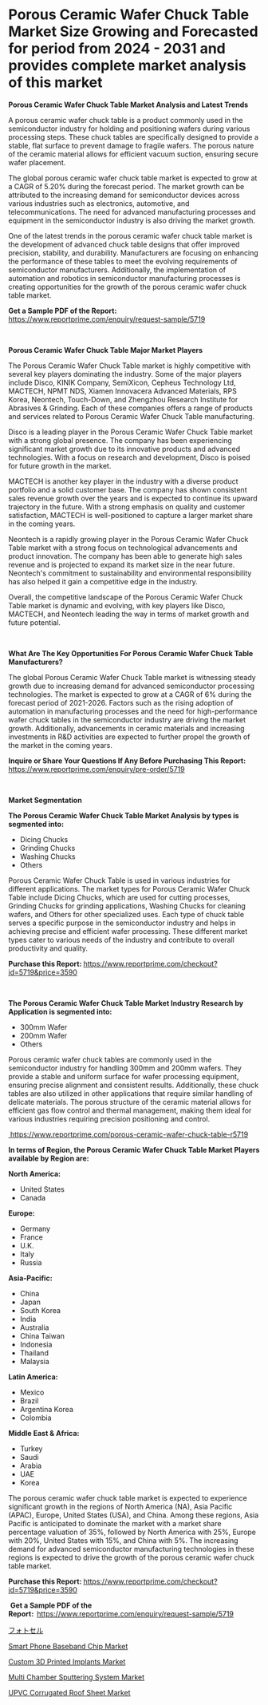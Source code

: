 <p><h1>Porous Ceramic Wafer Chuck Table Market Size Growing and Forecasted for period from 2024 - 2031 and provides complete market analysis of this market</h1></p><p><strong>Porous Ceramic Wafer Chuck Table Market Analysis and Latest Trends</strong></p>
<p><p>A porous ceramic wafer chuck table is a product commonly used in the semiconductor industry for holding and positioning wafers during various processing steps. These chuck tables are specifically designed to provide a stable, flat surface to prevent damage to fragile wafers. The porous nature of the ceramic material allows for efficient vacuum suction, ensuring secure wafer placement.</p><p>The global porous ceramic wafer chuck table market is expected to grow at a CAGR of 5.20% during the forecast period. The market growth can be attributed to the increasing demand for semiconductor devices across various industries such as electronics, automotive, and telecommunications. The need for advanced manufacturing processes and equipment in the semiconductor industry is also driving the market growth.</p><p>One of the latest trends in the porous ceramic wafer chuck table market is the development of advanced chuck table designs that offer improved precision, stability, and durability. Manufacturers are focusing on enhancing the performance of these tables to meet the evolving requirements of semiconductor manufacturers. Additionally, the implementation of automation and robotics in semiconductor manufacturing processes is creating opportunities for the growth of the porous ceramic wafer chuck table market.</p></p>
<p><strong>Get a Sample PDF of the Report:&nbsp;</strong> <a href="https://www.reportprime.com/enquiry/request-sample/5719">https://www.reportprime.com/enquiry/request-sample/5719</a></p>
<p>&nbsp;</p>
<p><strong>Porous Ceramic Wafer Chuck Table Major Market Players</strong></p>
<p><p>The Porous Ceramic Wafer Chuck Table market is highly competitive with several key players dominating the industry. Some of the major players include Disco, KINIK Company, SemiXicon, Cepheus Technology Ltd, MACTECH, NPMT NDS, Xiamen Innovacera Advanced Materials, RPS Korea, Neontech, Touch-Down, and Zhengzhou Research Institute for Abrasives & Grinding. Each of these companies offers a range of products and services related to Porous Ceramic Wafer Chuck Table manufacturing.</p><p>Disco is a leading player in the Porous Ceramic Wafer Chuck Table market with a strong global presence. The company has been experiencing significant market growth due to its innovative products and advanced technologies. With a focus on research and development, Disco is poised for future growth in the market.</p><p>MACTECH is another key player in the industry with a diverse product portfolio and a solid customer base. The company has shown consistent sales revenue growth over the years and is expected to continue its upward trajectory in the future. With a strong emphasis on quality and customer satisfaction, MACTECH is well-positioned to capture a larger market share in the coming years.</p><p>Neontech is a rapidly growing player in the Porous Ceramic Wafer Chuck Table market with a strong focus on technological advancements and product innovation. The company has been able to generate high sales revenue and is projected to expand its market size in the near future. Neontech's commitment to sustainability and environmental responsibility has also helped it gain a competitive edge in the industry.</p><p>Overall, the competitive landscape of the Porous Ceramic Wafer Chuck Table market is dynamic and evolving, with key players like Disco, MACTECH, and Neontech leading the way in terms of market growth and future potential.</p></p>
<p>&nbsp;</p>
<p><strong>What Are The Key Opportunities For Porous Ceramic Wafer Chuck Table Manufacturers?</strong></p>
<p><p>The global Porous Ceramic Wafer Chuck Table market is witnessing steady growth due to increasing demand for advanced semiconductor processing technologies. The market is expected to grow at a CAGR of 6% during the forecast period of 2021-2026. Factors such as the rising adoption of automation in manufacturing processes and the need for high-performance wafer chuck tables in the semiconductor industry are driving the market growth. Additionally, advancements in ceramic materials and increasing investments in R&D activities are expected to further propel the growth of the market in the coming years.</p></p>
<p><strong>Inquire or Share Your Questions If Any Before Purchasing This Report:</strong> <a href="https://www.reportprime.com/enquiry/pre-order/5719">https://www.reportprime.com/enquiry/pre-order/5719</a></p>
<p>&nbsp;</p>
<p><strong>Market Segmentation</strong></p>
<p><strong>The Porous Ceramic Wafer Chuck Table Market Analysis by types is segmented into:</strong></p>
<p><ul><li>Dicing Chucks</li><li>Grinding Chucks</li><li>Washing Chucks</li><li>Others</li></ul></p>
<p><p>Porous Ceramic Wafer Chuck Table is used in various industries for different applications. The market types for Porous Ceramic Wafer Chuck Table include Dicing Chucks, which are used for cutting processes, Grinding Chucks for grinding applications, Washing Chucks for cleaning wafers, and Others for other specialized uses. Each type of chuck table serves a specific purpose in the semiconductor industry and helps in achieving precise and efficient wafer processing. These different market types cater to various needs of the industry and contribute to overall productivity and quality.</p></p>
<p><strong>Purchase this Report:&nbsp;</strong><a href="https://www.reportprime.com/checkout?id=5719&price=3590">https://www.reportprime.com/checkout?id=5719&price=3590</a></p>
<p>&nbsp;</p>
<p><strong>The Porous Ceramic Wafer Chuck Table Market Industry Research by Application is segmented into:</strong></p>
<p><ul><li>300mm Wafer</li><li>200mm Wafer</li><li>Others</li></ul></p>
<p><p>Porous ceramic wafer chuck tables are commonly used in the semiconductor industry for handling 300mm and 200mm wafers. They provide a stable and uniform surface for wafer processing equipment, ensuring precise alignment and consistent results. Additionally, these chuck tables are also utilized in other applications that require similar handling of delicate materials. The porous structure of the ceramic material allows for efficient gas flow control and thermal management, making them ideal for various industries requiring precision positioning and control.</p></p>
<p><a href="https://www.reportprime.com/porous-ceramic-wafer-chuck-table-r5719">&nbsp;https://www.reportprime.com/porous-ceramic-wafer-chuck-table-r5719</a></p>
<p><strong>In terms of Region, the Porous Ceramic Wafer Chuck Table Market Players available by Region are:</strong></p>
<p>
    <p> <strong> North America: </strong>
        <ul>
            <li>United States</li>
            <li>Canada</li>
        </ul>
        </p> 
    <p> <strong> Europe: </strong>
        <ul>
            <li>Germany</li>
            <li>France</li>
            <li>U.K.</li>
            <li>Italy</li>
            <li>Russia</li>
        </ul>
        </p> 
    <p> <strong> Asia-Pacific: </strong>
        <ul>
            <li>China</li>
            <li>Japan</li>
            <li>South Korea</li>
            <li>India</li>
            <li>Australia</li>
            <li>China Taiwan</li>
            <li>Indonesia</li>
            <li>Thailand</li>
            <li>Malaysia</li>
        </ul>
        </p> 
    <p> <strong> Latin America: </strong>
        <ul>
            <li>Mexico</li>
            <li>Brazil</li>
            <li>Argentina Korea</li>
            <li>Colombia</li>
        </ul>
        </p> 
    <p> <strong> Middle East & Africa: </strong>
        <ul>
            <li>Turkey</li>
            <li>Saudi</li>
            <li>Arabia</li>
            <li>UAE</li>
            <li>Korea</li>
        </ul>
    </p>
    </p>
<p><p>The porous ceramic wafer chuck table market is expected to experience significant growth in the regions of North America (NA), Asia Pacific (APAC), Europe, United States (USA), and China. Among these regions, Asia Pacific is anticipated to dominate the market with a market share percentage valuation of 35%, followed by North America with 25%, Europe with 20%, United States with 15%, and China with 5%. The increasing demand for advanced semiconductor manufacturing technologies in these regions is expected to drive the growth of the porous ceramic wafer chuck table market.</p></p>
<p><strong>Purchase this Report: </strong><a href="https://www.reportprime.com/checkout?id=5719&price=3590">https://www.reportprime.com/checkout?id=5719&price=3590</a></p>
<p>&nbsp;<strong>Get a Sample PDF of the Report:&nbsp;&nbsp;</strong><a href="https://www.reportprime.com/enquiry/request-sample/5719">https://www.reportprime.com/enquiry/request-sample/5719</a></p>
<p><strong></strong></p>
<p><p><a href="https://github.com/mohamedbakry57/Market-Research-Report-List-4/blob/main/368460258310.md">フォトセル</a></p><p><a href="https://github.com/mdhefjumiah/Market-Research-Report-List-1/blob/main/smart-phone-baseband-chip-market.md">Smart Phone Baseband Chip Market</a></p><p><a href="https://issuu.com/reportprime-2/docs/custom-3d-printed-implants-market-size-2030.pptx">Custom 3D Printed Implants Market</a></p><p><a href="https://github.com/nusratjahan12006/Market-Research-Report-List-1/blob/main/multi-chamber-sputtering-system-market.md">Multi Chamber Sputtering System Market</a></p><p><a href="https://medium.com/@gabrieluffman5656/upvc-corrugated-roof-sheet-market-a-global-and-regional-analysis-2024-2031-b4381704dff4">UPVC Corrugated Roof Sheet Market</a></p></p>